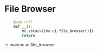 # File Browser

```python
    @app.cell
    def __():
        mo.vstack([mo.ui.file_browser()])
        return
```

::: marimo.ui.file_browser
